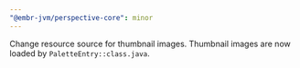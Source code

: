 ```yaml
---
"@embr-jvm/perspective-core": minor
---
```


Change resource source for thumbnail images. Thumbnail images are now loaded by `PaletteEntry::class.java`.
